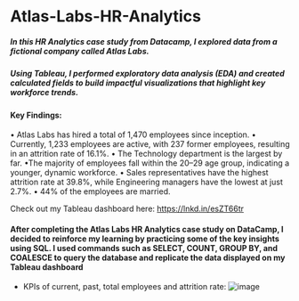 # Atlas-Labs-HR-Analytics

##### In this HR Analytics case study from Datacamp, I explored data from a fictional company called Atlas Labs. 
##### Using Tableau, I performed exploratory data analysis (EDA) and created calculated fields to build impactful visualizations that highlight key workforce trends.

#### Key Findings:
• Atlas Labs has hired a total of 1,470 employees since inception.
• Currently, 1,233 employees are active, with 237 former employees, resulting in an attrition rate of 16.1%.
• The Technology department is the largest by far.
•The majority of employees fall within the 20–29 age group, indicating a younger, dynamic workforce.
• Sales representatives have the highest attrition rate at 39.8%, while Engineering managers have the lowest at just 2.7%.
• 44% of the employees are married.

Check out my Tableau dashboard here: https://lnkd.in/esZT66tr

#### After completing the Atlas Labs HR Analytics case study on DataCamp, I decided to reinforce my learning by practicing some of the key insights using SQL. I used commands such as SELECT, COUNT, GROUP BY, and COALESCE to query the database and replicate the data displayed on my Tableau dashboard

- KPIs of current, past, total employees and attrition rate:
  ![image](https://github.com/user-attachments/assets/0cdf7db9-27f6-437a-af25-5772b8b92a34)
